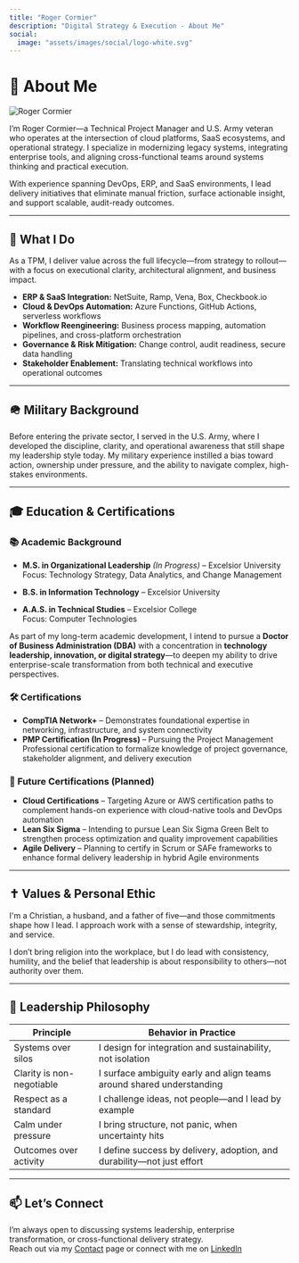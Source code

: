 ```yaml
---
title: "Roger Cormier"
description: "Digital Strategy & Execution - About Me"
social:
  image: "assets/images/social/logo-white.svg"
---
```


# 👤 About Me

![Roger Cormier](https://www.rcormier.dev/assets/images/IMG_1242.JPG)

I’m Roger Cormier—a Technical Project Manager and U.S. Army veteran who operates at the intersection of cloud platforms, SaaS ecosystems, and operational strategy. I specialize in modernizing legacy systems, integrating enterprise tools, and aligning cross-functional teams around systems thinking and practical execution.

With experience spanning DevOps, ERP, and SaaS environments, I lead delivery initiatives that eliminate manual friction, surface actionable insight, and support scalable, audit-ready outcomes.

---

## 💼 What I Do

As a TPM, I deliver value across the full lifecycle—from strategy to rollout—with a focus on executional clarity, architectural alignment, and business impact.

- **ERP & SaaS Integration:** NetSuite, Ramp, Vena, Box, Checkbook.io  
- **Cloud & DevOps Automation:** Azure Functions, GitHub Actions, serverless workflows  
- **Workflow Reengineering:** Business process mapping, automation pipelines, and cross-platform orchestration  
- **Governance & Risk Mitigation:** Change control, audit readiness, secure data handling  
- **Stakeholder Enablement:** Translating technical workflows into operational outcomes

---

## 🪖 Military Background

Before entering the private sector, I served in the U.S. Army, where I developed the discipline, clarity, and operational awareness that still shape my leadership style today. My military experience instilled a bias toward action, ownership under pressure, and the ability to navigate complex, high-stakes environments.

---

## 🎓 Education & Certifications

### 📚 Academic Background

- **M.S. in Organizational Leadership** *(In Progress)* – Excelsior University  
  Focus: Technology Strategy, Data Analytics, and Change Management  

- **B.S. in Information Technology** – Excelsior University  

- **A.A.S. in Technical Studies** – Excelsior College  
  Focus: Computer Technologies  

As part of my long-term academic development, I intend to pursue a **Doctor of Business Administration (DBA)** with a concentration in **technology leadership, innovation, or digital strategy**—to deepen my ability to drive enterprise-scale transformation from both technical and executive perspectives.

### 🛠 Certifications

- **CompTIA Network+** – Demonstrates foundational expertise in networking, infrastructure, and system connectivity  
- **PMP Certification (In Progress)** – Pursuing the Project Management Professional certification to formalize knowledge of project governance, stakeholder alignment, and delivery execution  

### 🎯 Future Certifications (Planned)

- **Cloud Certifications** – Targeting Azure or AWS certification paths to complement hands-on experience with cloud-native tools and DevOps automation  
- **Lean Six Sigma** – Intending to pursue Lean Six Sigma Green Belt to strengthen process optimization and quality improvement capabilities  
- **Agile Delivery** – Planning to certify in Scrum or SAFe frameworks to enhance formal delivery leadership in hybrid Agile environments


---

## ✝️ Values & Personal Ethic

I'm a Christian, a husband, and a father of five—and those commitments shape how I lead. I approach work with a sense of stewardship, integrity, and service.

I don’t bring religion into the workplace, but I do lead with consistency, humility, and the belief that leadership is about responsibility to others—not authority over them.

---

## 🧠 Leadership Philosophy

| Principle             | Behavior in Practice                              |
|-----------------------|---------------------------------------------------|
| Systems over silos    | I design for integration and sustainability, not isolation |
| Clarity is non-negotiable | I surface ambiguity early and align teams around shared understanding |
| Respect as a standard | I challenge ideas, not people—and I lead by example |
| Calm under pressure   | I bring structure, not panic, when uncertainty hits |
| Outcomes over activity| I define success by delivery, adoption, and durability—not just effort |

---

## 📫 Let’s Connect

I’m always open to discussing systems leadership, enterprise transformation, or cross-functional delivery strategy.  
Reach out via my [Contact](../contact/index.md) page or connect with me on [LinkedIn](https:/)
